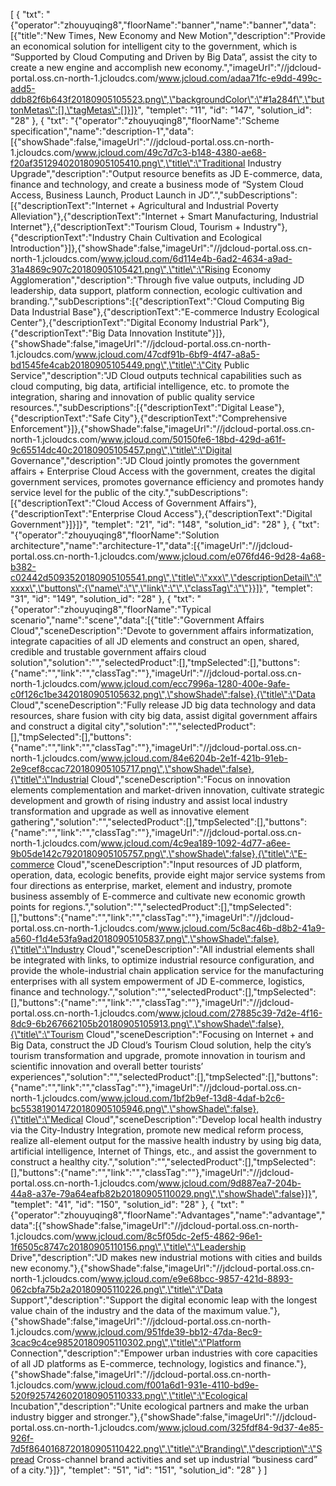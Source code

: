 [
    {
        "txt": "{\"operator\":\"zhouyuqing8\",\"floorName\":\"banner\",\"name\":\"banner\",\"data\":[{\"title\":\"New Times, New Economy and New Motion\",\"description\":\"Provide an economical solution for intelligent city to the government, which is “Supported by Cloud Computing and Driven by Big Data”, assist the city to create a new engine and accomplish new economy.\",\"imageUrl\":\"//jdcloud-portal.oss.cn-north-1.jcloudcs.com/www.jcloud.com/adaa71fc-e9dd-499c-add5-ddb82f6b643f20180905105523.png\",\"backgroundColor\":\"#1a284f\",\"buttonMetas\":[],\"tagMetas\":[]}]}",
        "templet": "11",
        "id": "147",
        "solution_id": "28"
    },
    {
        "txt": "{\"operator\":\"zhouyuqing8\",\"floorName\":\"Scheme specification\",\"name\":\"description-1\",\"data\":[{\"showShade\":false,\"imageUrl\":\"//jdcloud-portal.oss.cn-north-1.jcloudcs.com/www.jcloud.com/49c7d7c3-b148-4380-ae68-f20af351294020180905105410.png\",\"title\":\"Traditional Industry Upgrade\",\"description\":\"Output resource benefits as JD E-commerce, data, finance and technology, and create a business mode of “System Cloud Access, Business Launch, Product Launch in JD”.\",\"subDescriptions\":[{\"descriptionText\":\"Internet + Agricultural and Industrial Poverty Alleviation\"},{\"descriptionText\":\"Internet + Smart Manufacturing, Industrial Internet\"},{\"descriptionText\":\"Tourism Cloud, Tourism + Industry\"},{\"descriptionText\":\"Industry Chain Cultivation and Ecological Introduction\"}]},{\"showShade\":false,\"imageUrl\":\"//jdcloud-portal.oss.cn-north-1.jcloudcs.com/www.jcloud.com/6d114e4b-6ad2-4634-a9ad-31a4869c907c20180905105421.png\",\"title\":\"Rising Economy Agglomeration\",\"description\":\"Through five value outputs, including JD leadership, data support, platform connection, ecologic cultivation and branding.\",\"subDescriptions\":[{\"descriptionText\":\"Cloud Computing Big Data Industrial Base\"},{\"descriptionText\":\"E-commerce Industry Ecological Center\"},{\"descriptionText\":\"Digital Economy Industrial Park\"},{\"descriptionText\":\"Big Data Innovation Institute\"}]},{\"showShade\":false,\"imageUrl\":\"//jdcloud-portal.oss.cn-north-1.jcloudcs.com/www.jcloud.com/47cdf91b-6bf9-4f47-a8a5-bd1545fe4cab20180905105449.png\",\"title\":\"City Public Service\",\"description\":\"JD Cloud outputs technical capabilities such as cloud computing, big data, artificial intelligence, etc. to promote the integration, sharing and innovation of public quality service resources.\",\"subDescriptions\":[{\"descriptionText\":\"Digital Lease\"},{\"descriptionText\":\"Safe City\"},{\"descriptionText\":\"Comprehensive Enforcement\"}]},{\"showShade\":false,\"imageUrl\":\"//jdcloud-portal.oss.cn-north-1.jcloudcs.com/www.jcloud.com/50150fe6-18bd-429d-a61f-9c65514dc40c20180905105457.png\",\"title\":\"Digital Governance\",\"description\":\"JD Cloud jointly promotes the government affairs + Enterprise Cloud Access with the government, creates the digital government services, promotes governance efficiency and promotes handy service level for the public of the city.\",\"subDescriptions\":[{\"descriptionText\":\"Cloud Access of Government Affairs\"},{\"descriptionText\":\"Enterprise Cloud Access\"},{\"descriptionText\":\"Digital Government\"}]}]}",
        "templet": "21",
        "id": "148",
        "solution_id": "28"
    },
    {
        "txt": "{\"operator\":\"zhouyuqing8\",\"floorName\":\"Solution architecture\",\"name\":\"architecture-1\",\"data\":[{\"imageUrl\":\"//jdcloud-portal.oss.cn-north-1.jcloudcs.com/www.jcloud.com/e076fd46-9d28-4a68-b382-c02442d5093520180905105541.png\",\"title\":\"xxx\",\"descriptionDetail\":\"xxxx\",\"buttons\":{\"name\":\"\",\"link\":\"\",\"classTag\":\"\"}}]}",
        "templet": "31",
        "id": "149",
        "solution_id": "28"
    },
    {
        "txt": "{\"operator\":\"zhouyuqing8\",\"floorName\":\"Typical scenario\",\"name\":\"scene\",\"data\":[{\"title\":\"Government Affairs Cloud\",\"sceneDescription\":\"Devote to government affairs informatization, integrate capacities of all JD elements and construct an open, shared, credible and trustable government affairs cloud solution\",\"solution\":\"\",\"selectedProduct\":[],\"tmpSelected\":[],\"buttons\":{\"name\":\"\",\"link\":\"\",\"classTag\":\"\"},\"imageUrl\":\"//jdcloud-portal.oss.cn-north-1.jcloudcs.com/www.jcloud.com/ecc7996a-1280-400e-9afe-c0f126c1be3420180905105632.png\",\"showShade\":false},{\"title\":\"Data Cloud\",\"sceneDescription\":\"Fully release JD big data technology and data resources, share fusion with city big data, assist digital government affairs and construct a digital city\",\"solution\":\"\",\"selectedProduct\":[],\"tmpSelected\":[],\"buttons\":{\"name\":\"\",\"link\":\"\",\"classTag\":\"\"},\"imageUrl\":\"//jdcloud-portal.oss.cn-north-1.jcloudcs.com/www.jcloud.com/84e6204b-2e1f-421b-91eb-2e9cef8ccac720180905105717.png\",\"showShade\":false},{\"title\":\"Industrial Cloud\",\"sceneDescription\":\"Focus on innovation elements complementation and market-driven innovation, cultivate strategic development and growth of rising industry and assist local industry transformation and upgrade as well as innovative element gathering\",\"solution\":\"\",\"selectedProduct\":[],\"tmpSelected\":[],\"buttons\":{\"name\":\"\",\"link\":\"\",\"classTag\":\"\"},\"imageUrl\":\"//jdcloud-portal.oss.cn-north-1.jcloudcs.com/www.jcloud.com/4c9ea189-1092-4d77-a6ee-9b05de142c7920180905105757.png\",\"showShade\":false},{\"title\":\"E-commerce Cloud\",\"sceneDescription\":\"Input resources of JD platform, operation, data, ecologic benefits, provide eight major service systems from four directions as enterprise, market, element and industry, promote business assembly of E-commerce and cultivate new economic growth points for regions.\",\"solution\":\"\",\"selectedProduct\":[],\"tmpSelected\":[],\"buttons\":{\"name\":\"\",\"link\":\"\",\"classTag\":\"\"},\"imageUrl\":\"//jdcloud-portal.oss.cn-north-1.jcloudcs.com/www.jcloud.com/5c8ac46b-d8b2-41a9-a560-f1d4e53fa9ad20180905105837.png\",\"showShade\":false},{\"title\":\"Industry Cloud\",\"sceneDescription\":\"All industrial elements shall be integrated with links, to optimize industrial resource configuration, and provide the whole-industrial chain application service for the manufacturing enterprises with all system empowerment of JD E-commerce, logistics, finance and technology.\",\"solution\":\"\",\"selectedProduct\":[],\"tmpSelected\":[],\"buttons\":{\"name\":\"\",\"link\":\"\",\"classTag\":\"\"},\"imageUrl\":\"//jdcloud-portal.oss.cn-north-1.jcloudcs.com/www.jcloud.com/27885c39-7d2e-4f16-8dc9-6b267662105b20180905105913.png\",\"showShade\":false},{\"title\":\"Tourism Cloud\",\"sceneDescription\":\"Focusing on Internet + and Big Data, construct the JD Cloud’s Tourism Cloud solution, help the city’s tourism transformation and upgrade, promote innovation in tourism and scientific innovation and overall better tourists’ experiences\",\"solution\":\"\",\"selectedProduct\":[],\"tmpSelected\":[],\"buttons\":{\"name\":\"\",\"link\":\"\",\"classTag\":\"\"},\"imageUrl\":\"//jdcloud-portal.oss.cn-north-1.jcloudcs.com/www.jcloud.com/1bf2b9ef-13d8-4daf-b2c6-bc553819014720180905105946.png\",\"showShade\":false},{\"title\":\"Medical Cloud\",\"sceneDescription\":\"Develop local health industry via the City-Industry Integration, promote new medical reform process, realize all-element output for the massive health industry by using big data, artificial intelligence, Internet of Things, etc., and assist the government to construct a healthy city.\",\"solution\":\"\",\"selectedProduct\":[],\"tmpSelected\":[],\"buttons\":{\"name\":\"\",\"link\":\"\",\"classTag\":\"\"},\"imageUrl\":\"//jdcloud-portal.oss.cn-north-1.jcloudcs.com/www.jcloud.com/9d887ea7-204b-44a8-a37e-79a64eafb82b20180905110029.png\",\"showShade\":false}]}",
        "templet": "41",
        "id": "150",
        "solution_id": "28"
    },
    {
        "txt": "{\"operator\":\"zhouyuqing8\",\"floorName\":\"Advantages\",\"name\":\"advantage\",\"data\":[{\"showShade\":false,\"imageUrl\":\"//jdcloud-portal.oss.cn-north-1.jcloudcs.com/www.jcloud.com/8c5f05dc-2ef5-4862-96e1-1f6505c8747c20180905110156.png\",\"title\":\"Leadership Drive\",\"description\":\"JD makes new industrial motions with cities and builds new economy.\"},{\"showShade\":false,\"imageUrl\":\"//jdcloud-portal.oss.cn-north-1.jcloudcs.com/www.jcloud.com/e9e68bcc-9857-421d-8893-062cbfa75b2a20180905110226.png\",\"title\":\"Data Support\",\"description\":\"Support the digital economic leap with the longest value chain of the industry and the data of the maximum value.\"},{\"showShade\":false,\"imageUrl\":\"//jdcloud-portal.oss.cn-north-1.jcloudcs.com/www.jcloud.com/951fde39-bb12-47da-8ec9-3cac9c4ce98520180905110302.png\",\"title\":\"Platform Connection\",\"description\":\"Empower urban industries with core capacities of all JD platforms as E-commerce, technology, logistics and finance.\"},{\"showShade\":false,\"imageUrl\":\"//jdcloud-portal.oss.cn-north-1.jcloudcs.com/www.jcloud.com/f001a6d1-931e-4110-bd9e-520f9257426020180905110333.png\",\"title\":\"Ecological Incubation\",\"description\":\"Unite ecological partners and make the urban industry bigger and stronger.\"},{\"showShade\":false,\"imageUrl\":\"//jdcloud-portal.oss.cn-north-1.jcloudcs.com/www.jcloud.com/325fdf84-9d37-4e85-926f-7d5f8640168720180905110422.png\",\"title\":\"Branding\",\"description\":\"Spread Cross-channel brand activities and set up industrial “business card” of a city.\"}]}",
        "templet": "51",
        "id": "151",
        "solution_id": "28"
    }
]